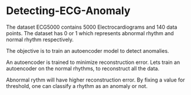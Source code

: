 # Detecting-ECG-Anomaly

The dataset ECG5000 contains 5000 Electrocardiograms and 140 data points. The dataset has 0 or 1 which represents abnormal rhythm and normal rhythm respectively.

The objective is to train an autoencoder model to detect anomalies.

An autoencoder is trained to minimize reconstruction error. Lets train an autoencoder on the normal rhythms, to reconstruct all the data.

Abnormal rythm will have higher reconstruction error. By fixing a value for threshold, one can classify a rhythm as an anomaly or not.
